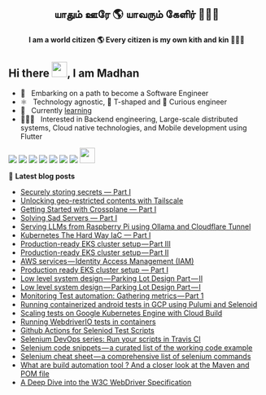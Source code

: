 <h2 align="center">யாதும் ஊரே 🌎 யாவரும் கேளிர் 🧑‍🤝‍🧑</h2>
<h4 align="center">I am a world citizen 🌎 Every citizen is my own kith and kin 🧑‍🤝‍🧑</h4>

## Hi there <img src="https://github.com/TheDudeThatCode/TheDudeThatCode/blob/master/Assets/Hi.gif" height="30px" width="30px">, I am Madhan

- 🙂  &nbsp; Embarking on a path to become a Software Engineer
- ⚛️  &nbsp; Technology agnostic, 🤸 T-shaped and 🧐 Curious engineer
- 🌱  &nbsp; Currently [learning](https://github.com/madhank93?tab=repositories&q=learn&type=&language=&sort=)
- 👨🏻‍💻  &nbsp; Interested in Backend engineering, Large-scale distributed systems, Cloud native technologies, and Mobile development using Flutter

<p>
  <a href = "https://linkedin.com/in/madhank93/" target="_blank" rel="noopener noreferrer"><img src="https://img.icons8.com/color/48/000000/linkedin.png"/></a>
  <a href = "https://github.com/madhank93" target="_blank" rel="noopener noreferrer"><img src="https://img.icons8.com/color/48/000000/github--v3.png"/></a>
  <a href = "https://medium.com/@madhankumaravelu93" target="_blank" rel="noopener noreferrer"><img src="https://img.icons8.com/color/48/000000/medium-monogram.png"/></a>
  <a href = "https://play.google.com/store/apps/developer?id=Madhan+Kumaravelu&hl=en" target="_blank" rel="noopener noreferrer"><img src="https://img.icons8.com/color/48/000000/google-play.png"/></a>
  <a href = "https://madhank93.github.io/" target="_blank" rel="noopener noreferrer"><img src="https://img.icons8.com/color/48/000000/internet--v1.png"/></a>
  <a href = "https://stackoverflow.com/users/5514320/madhan" target="_blank" rel="noopener noreferrer"><img src="https://img.icons8.com/color/48/000000/stackoverflow.png"/></a>
  <a href = "https://www.credly.com/users/madhank93" target="_blank" rel="noopener noreferrer"><img src="https://img.icons8.com/color/48/000000/credly.png"/></a>
  <a href = "https://www.codewars.com/users/madhank93" target="_blank" rel="noopener noreferrer"><img src="https://www.codewars.com/users/madhank93/badges/micro" height="30px"/></a>
</p>

📕 **Latest blog posts**
- [Securely storing secrets — Part I](https://medium.com/@madhankumaravelu93/securely-storing-secrets-part-i-f1b5f3b56d49)
- [Unlocking geo-restricted contents with Tailscale](https://medium.com/@madhankumaravelu93/unlocking-geo-restricted-contents-with-tailscale-1185def384fc)
- [Getting Started with Crossplane — Part I](https://medium.com/@madhankumaravelu93/getting-started-with-crossplane-part-i-3d549b2937fb)
- [Solving Sad Servers — Part I](https://medium.com/@madhankumaravelu93/solving-sad-servers-part-i-440bb3151de7)
- [Serving LLMs from Raspberry Pi using Ollama and Cloudflare Tunnel](https://medium.com/@madhankumaravelu93/serving-llms-from-raspberry-pi-using-ollama-and-cloudflare-tunnel-a688930583cc)
- [Kubernetes The Hard Way IaC — Part I](https://medium.com/@madhankumaravelu93/kubernetes-the-hard-way-iac-part-i-82127c82462c)
- [Production-ready EKS cluster setup — Part III](https://medium.com/@madhankumaravelu93/production-ready-eks-cluster-setup-part-iii-c629648f9cd0?source=rss-746ce7a5b455------2)
- [Production-ready EKS cluster setup — Part II](https://medium.com/@madhankumaravelu93/production-ready-eks-cluster-setup-part-ii-f702542cde7c?source=rss-746ce7a5b455------2)
- [AWS services — Identity Access Management &lpar;IAM&rpar;](https://medium.com/@madhankumaravelu93/aws-services-identity-access-management-iam-bcdf23bd0035?source=rss-746ce7a5b455------2)
- [Production ready EKS cluster setup — Part I](https://medium.com/@madhankumaravelu93/production-ready-eks-cluster-setup-part-i-49a4eba171cc?source=rss-746ce7a5b455------2)
- [Low level system design — Parking Lot Design Part — II](https://medium.com/@madhankumaravelu93/low-level-system-design-parking-lot-design-part-ii-ab5f4efab90?source=rss-746ce7a5b455------2)
- [Low level system design — Parking Lot Design Part — I](https://medium.com/@madhankumaravelu93/low-level-system-design-parking-lot-design-part-i-7567d510da1d?source=rss-746ce7a5b455------2)
- [Monitoring Test automation: Gathering metrics — Part 1](https://medium.com/@madhankumaravelu93/monitoring-test-automation-gathering-metrics-part-1-3946d8050627?source=rss-746ce7a5b455------2)
- [Running containerized android tests in GCP using Pulumi and Selenoid](https://medium.com/@madhankumaravelu93/running-containerized-android-tests-in-gcp-using-pulumi-and-selenoid-faf4c398cd6c?source=rss-746ce7a5b455------2)
- [Scaling tests on Google Kubernetes Engine with Cloud Build](https://medium.com/testvagrant/scaling-tests-on-google-kubernetes-engine-with-cloud-build-624d955f6698?source=rss-746ce7a5b455------2)
- [Running WebdriverIO tests in containers](https://medium.com/testvagrant/running-webdriverio-tests-in-containers-871e0238e31f?source=rss-746ce7a5b455------2)
- [Github Actions for Seleniod Test Scripts](https://medium.com/testvagrant/github-actions-for-seleniod-test-scripts-df469062a08c?source=rss-d5262110f51------2)
- [Selenium DevOps series: Run your scripts in Travis CI](https://medium.com/@madhankumaravelu93/selenium-devops-series-run-your-scripts-in-travis-ci-b3505aaad367)
- [Selenium code snippets — a curated list of the working code example](https://medium.com/@madhankumaravelu93/selenium-code-snippets-a-curated-list-of-the-working-code-example-f7fbc692c2b6)
- [Selenium cheat sheet — a comprehensive list of selenium commands](https://medium.com/@madhankumaravelu93/selenium-cheat-sheet-a-comprehensive-list-of-selenium-commands-fa4c5c9d11ab)
- [What are build automation tool ? And a closer look at the Maven and POM file](https://medium.com/@madhankumaravelu93/what-are-build-automation-tool-and-a-closer-look-at-the-maven-and-pom-file-7b209a8a6c61)
- [A Deep Dive into the W3C WebDriver Specification](https://medium.com/@madhankumaravelu93/a-deep-dive-into-the-w3c-webdriver-specification-fcf0906048f9)
